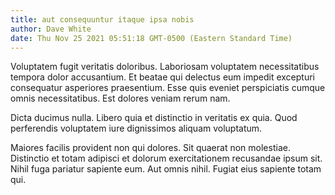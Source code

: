 ```yaml
---
title: aut consequuntur itaque ipsa nobis
author: Dave White
date: Thu Nov 25 2021 05:51:18 GMT-0500 (Eastern Standard Time)
---
```

Voluptatem fugit veritatis doloribus. Laboriosam voluptatem necessitatibus tempora dolor accusantium. Et beatae qui delectus eum impedit excepturi consequatur asperiores praesentium. Esse quis eveniet perspiciatis cumque omnis necessitatibus. Est dolores veniam rerum nam.

 Dicta ducimus nulla. Libero quia et distinctio in veritatis ex quia. Quod perferendis voluptatem iure dignissimos aliquam voluptatum.

 Maiores facilis provident non qui dolores. Sit quaerat non molestiae. Distinctio et totam adipisci et dolorum exercitationem recusandae ipsum sit. Nihil fuga pariatur sapiente eum. Aut omnis nihil. Fugiat eius sapiente totam qui.